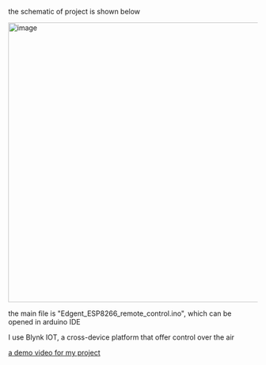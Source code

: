 <p> the schematic of project is shown below</p>

<img width="1426" height="564" alt="image" src="https://github.com/user-attachments/assets/3608d94b-2bdd-415f-9c16-2d9c43d7839a" />


<p>the main file is "Edgent_ESP8266_remote_control.ino", which can be opened in arduino IDE</p>
<p>I use Blynk IOT, a cross-device platform that offer control over the air</p>


<a href="https://github.com/khangHobbyst-ops/remote_control_blynk/blob/master/remote_control.mp4">
a demo video for my project </a>
